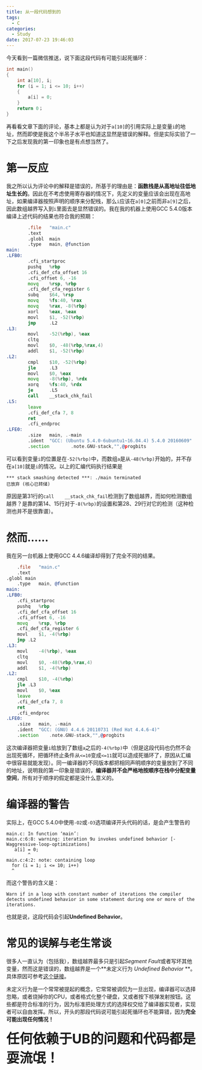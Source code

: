 ```yaml
---
title: 从一段代码想到的
tags:
  - C
categories:
  - Study
date: 2017-07-23 19:46:03
---
```



今天看到一篇微信推送，说下面这段代码有可能引起死循环：

```c
int main() 
{ 
    int a[10], i;
    for (i = 1; i <= 10; i++)
    {
        a[i] = 0;
    }
    return 0；
}
```

再看看文章下面的评论，基本上都是认为对于`a[10]`的引用实际上是变量`i`的地址，然而即使是我这个半吊子水平也知道这显然是错误的解释。但是实际实验了一下之后发现我的第一印象也是有点想当然了。

<!-- more -->

# 第一反应

我之所以认为评论中的解释是错误的，所基于的理由是：**函数栈是从高地址往低地址生长的**。因此在不考虑使用寄存器的情况下，先定义的变量应该会出现在高地址，如果编译器按照声明的顺序来分配栈，那么`i`应该在`a[0]`之前而非`a[9]`之后，因此数组越界写入到`i`里面去是显然错误的。我在我的机器上使用GCC 5.4.0版本编译上述代码的结果也符合我的预期：

```asm
        .file   "main.c"
        .text
        .globl  main
        .type   main, @function
main:
.LFB0:
        .cfi_startproc
        pushq   %rbp
        .cfi_def_cfa_offset 16
        .cfi_offset 6, -16
        movq    %rsp, %rbp
        .cfi_def_cfa_register 6
        subq    $64, %rsp
        movq    %fs:40, %rax
        movq    %rax, -8(%rbp)
        xorl    %eax, %eax
        movl    $1, -52(%rbp)
        jmp     .L2
.L3:
        movl    -52(%rbp), %eax
        cltq
        movl    $0, -48(%rbp,%rax,4)
        addl    $1, -52(%rbp)
.L2:
        cmpl    $10, -52(%rbp)
        jle     .L3
        movl    $0, %eax
        movq    -8(%rbp), %rdx
        xorq    %fs:40, %rdx
        je      .L5
        call    __stack_chk_fail
.L5:
        leave
        .cfi_def_cfa 7, 8
        ret
        .cfi_endproc
.LFE0:
        .size   main, .-main
        .ident  "GCC: (Ubuntu 5.4.0-6ubuntu1~16.04.4) 5.4.0 20160609"
        .section        .note.GNU-stack,"",@progbits
```

可以看到变量`i`的位置是在`-52(%rbp)`中，而数组`a`是从`-48(%rbp)`开始的，并不存在`a[10]`就是`i`的情况。以上的汇编代码执行结果是

```
*** stack smashing detected ***: ./main terminated
已放弃 (核心已转储)
```

原因是第31行的`call    __stack_chk_fail`检测到了数组越界，而如何检测数组越界？是靠的第14、15行对于`-8(%rbp)`的设置和第28、29行对它的检测（这种检测也并不是很靠谱）。

# 然而……

我在另一台机器上使用GCC 4.4.6编译却得到了完全不同的结果。

```asm
    .file   "main.c"                             
    .text
.globl main
    .type   main, @function
main:
.LFB0:
    .cfi_startproc
    pushq   %rbp
    .cfi_def_cfa_offset 16
    .cfi_offset 6, -16
    movq    %rsp, %rbp
    .cfi_def_cfa_register 6
    movl    $1, -4(%rbp)
    jmp .L2
.L3:
    movl    -4(%rbp), %eax
    cltq
    movl    $0, -48(%rbp,%rax,4)
    addl    $1, -4(%rbp)
.L2:
    cmpl    $10, -4(%rbp)
    jle .L3
    movl    $0, %eax
    leave
    .cfi_def_cfa 7, 8
    ret
    .cfi_endproc
.LFE0:
    .size   main, .-main
    .ident  "GCC: (GNU) 4.4.6 20110731 (Red Hat 4.4.6-4)"
    .section    .note.GNU-stack,"",@progbits
```

这次编译器把变量`i`给放到了数组`a`之后的`-4(%rbp)`中（但是这段代码也仍然不会出现死循环，把循环终止条件从`<=10`变成`<=11`就可以造成死循环了，原因从汇编中很容易就能发现）。同一编译器的不同版本都把相同声明顺序的变量放到了不同的地址，说明我的第一印象是错误的，**编译器并不会严格地按顺序在栈中分配变量空间**，所有对于顺序的假定都是没什么意义的。

# 编译器的警告

实际上，在GCC 5.4.0中使用`-O2`或`-O3`选项编译开头代码的话，是会产生警告的

```
main.c: In function ‘main’:
main.c:6:8: warning: iteration 9u invokes undefined behavior [-Waggressive-loop-optimizations]
   a[i] = 0;
        ^
main.c:4:2: note: containing loop
  for (i = 1; i <= 10; i++)
  ^
```

而这个警告的含义是：

```
Warn if in a loop with constant number of iterations the compiler detects undefined behavior in some statement during one or more of the iterations. 
```

也就是说，这段代码会引起**Undefined Behavior**。

# 常见的误解与老生常谈

很多人一直认为（包括我），数组越界最多只是引起*Segment Fault*或者写坏其他变量，然而这是错误的，数组越界是一个**未定义行为 *Undefined Behavior* **。具体原因可参考[这个链接](https://stackoverflow.com/a/18727216/3317502)。

未定义行为是一个常常被提起的概念，它常常被调侃为一旦出现，编译器可以选择忽略，或者烧掉你的CPU，或者格式化整个硬盘，又或者按下核弹发射按钮。这些都是符合标准的行为，因为标准把处理方式的选择权交给了编译器实现者，实现者可以自由发挥。所以，开头的那段代码说可能引起死循环也不能算错，因为**完全可能出现任何情况！**

<div style="font-size: 2.5em;font-weight: bold;">任何依赖于UB的问题和代码都是耍流氓！</div>